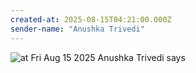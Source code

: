 ```yaml
---
created-at: 2025-08-15T04:21:00.000Z
sender-name: "Anushka Trivedi"
---
```


![at Fri Aug 15 2025 Anushka Trivedi says](./messages/images/IMG-20250815-WA0011.jpg)

